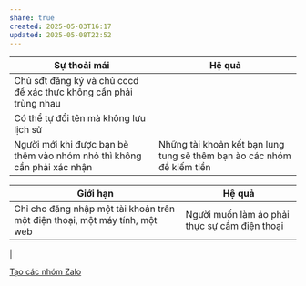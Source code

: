 ```yaml
---
share: true
created: 2025-05-03T16:17
updated: 2025-05-08T22:52
---
```

| Sự thoải mái                                                            | Hệ quả                                                                 |
| ----------------------------------------------------------------------- | ---------------------------------------------------------------------- |
| Chủ sđt đăng ký và chủ cccd để xác thực không cần phải trùng nhau       |                                                                        |
| Có thể tự đổi tên mà không lưu lịch sử                                  |                                                                        |
| Người mới khi được bạn bè thêm vào nhóm nhỏ thì không cần phải xác nhận | Những tài khoản kết bạn lung tung sẽ thêm bạn ào các nhóm để kiếm tiền |

| Giới hạn                                                                   | Hệ quả                                        |
| -------------------------------------------------------------------------- | --------------------------------------------- |
| Chỉ cho đăng nhập một tài khoản trên một điện thoại, một máy tính, một web | Người muốn làm ảo phải thực sự cầm điện thoại |
| 

[Tạo các nhóm Zalo](../%C3%9D%20t%C6%B0%E1%BB%9Fng%20ki%E1%BA%BFm%20ti%E1%BB%81n/3%20%C3%9D%20t%C6%B0%E1%BB%9Fng/C%C3%B4ng%20vi%E1%BB%87c%20th%E1%BB%9Di%20v%E1%BB%A5,%20c%E1%BB%99ng%20t%C3%A1c%20vi%C3%AAn/Cho%20nh%C3%A2n%20vi%C3%AAn,%20%C4%91%E1%BA%A1i%20l%C3%BD/GM%20Mall/T%E1%BA%A1o%20c%C3%A1c%20nh%C3%B3m%20Zalo.md)